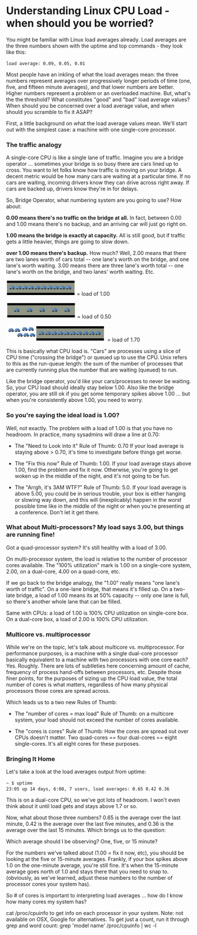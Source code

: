 # Understanding Linux CPU Load - when should you be worried?

You might be familiar with Linux load averages already. Load averages are the three numbers shown with the uptime and top commands - they look like this:
```
load average: 0.09, 0.05, 0.01
```

Most people have an inkling of what the load averages mean: the three numbers represent averages over progressively longer periods of time (one, five, and fifteen minute averages), and that lower numbers are better. Higher numbers represent a problem or an overloaded machine. But, what's the the threshold? What constitutes "good" and "bad" load average values? When should you be concerned over a load average value, and when should you scramble to fix it ASAP?

First, a little background on what the load average values mean. We'll start out with the simplest case: a machine with one single-core processor.

### The traffic analogy

A single-core CPU is like a single lane of traffic. Imagine you are a bridge operator ... sometimes your bridge is so busy there are cars lined up to cross. You want to let folks know how traffic is moving on your bridge. A decent metric would be how many cars are waiting at a particular time. If no cars are waiting, incoming drivers know they can drive across right away. If cars are backed up, drivers know they're in for delays.

So, Bridge Operator, what numbering system are you going to use? How about:

**0.00 means there's no traffic on the bridge at all.** In fact, between 0.00 and 1.00 means there's no backup, and an arriving car will just go right on.

**1.00 means the bridge is exactly at capacity.** All is still good, but if traffic gets a little heavier, things are going to slow down.

**over 1.00 means there's backup.** How much? Well, 2.00 means that there are two lanes worth of cars total -- one lane's worth on the bridge, and one lane's worth waiting. 3.00 means there are three lane's worth total -- one lane's worth on the bridge, and two lanes' worth waiting. Etc.

![](20090728-jek9ssauydsi19nbcja26tw8ju.png) = load of 1.00

![](20090728-c3278n4dj5t766u5mcjhwb2h57.png) = load of 0.50

![](20090728-89jd6aydgwd9j26in49h7y1n7g.png) = load of 1.70


This is basically what CPU load is. "Cars" are processes using a slice of CPU time ("crossing the bridge") or queued up to use the CPU. Unix refers to this as the run-queue length: the sum of the number of processes that are currently running plus the number that are waiting (queued) to run.

Like the bridge operator, you'd like your cars/processes to never be waiting. So, your CPU load should ideally stay below 1.00. Also like the bridge operator, you are still ok if you get some temporary spikes above 1.00 ... but when you're consistently above 1.00, you need to worry.

### So you're saying the ideal load is 1.00?
Well, not exactly. The problem with a load of 1.00 is that you have no headroom. In practice, many sysadmins will draw a line at 0.70:

* The "Need to Look into it" Rule of Thumb: 0.70 If your load average is staying above > 0.70, it's time to investigate before things get worse.

* The "Fix this now" Rule of Thumb: 1.00. If your load average stays above 1.00, find the problem and fix it now. Otherwise, you're going to get woken up in the middle of the night, and it's not going to be fun.

* The "Arrgh, it's 3AM WTF?" Rule of Thumb: 5.0. If your load average is above 5.00, you could be in serious trouble, your box is either hanging or slowing way down, and this will (inexplicably) happen in the worst possible time like in the middle of the night or when you're presenting at a conference. Don't let it get there.

### What about Multi-processors? My load says 3.00, but things are running fine!

Got a quad-processor system? It's still healthy with a load of 3.00.

On multi-processor system, the load is relative to the number of processor cores available. The "100% utilization" mark is 1.00 on a single-core system, 2.00, on a dual-core, 4.00 on a quad-core, etc.

If we go back to the bridge analogy, the "1.00" really means "one lane's worth of traffic". On a one-lane bridge, that means it's filled up. On a two-late bridge, a load of 1.00 means its at 50% capacity -- only one lane is full, so there's another whole lane that can be filled.

Same with CPUs: a load of 1.00 is 100% CPU utilization on single-core box. On a dual-core box, a load of 2.00 is 100% CPU utilization.

### Multicore vs. multiprocessor

While we're on the topic, let's talk about multicore vs. multiprocessor. For performance purposes, is a machine with a single dual-core processor basically equivalent to a machine with two processors with one core each? Yes. Roughly. There are lots of subtleties here concerning amount of cache, frequency of process hand-offs between processors, etc. Despite those finer points, for the purposes of sizing up the CPU load value, the total number of cores is what matters, regardless of how many physical processors those cores are spread across.

Which leads us to a two new Rules of Thumb:

* The "number of cores = max load" Rule of Thumb: on a multicore system, your load should not exceed the number of cores available.

* The "cores is cores" Rule of Thumb: How the cores are spread out over CPUs doesn't matter. Two quad-cores == four dual-cores == eight single-cores. It's all eight cores for these purposes.

### Bringing It Home

Let's take a look at the load averages output from uptime:
```
~ $ uptime
23:05 up 14 days, 6:08, 7 users, load averages: 0.65 0.42 0.36
```

This is on a dual-core CPU, so we've got lots of headroom. I won't even think about it until load gets and stays above 1.7 or so.

Now, what about those three numbers? 0.65 is the average over the last minute, 0.42 is the average over the last five minutes, and 0.36 is the average over the last 15 minutes. Which brings us to the question:

Which average should I be observing? One, five, or 15 minute?

For the numbers we've talked about (1.00 = fix it now, etc), you should be looking at the five or 15-minute averages. Frankly, if your box spikes above 1.0 on the one-minute average, you're still fine. It's when the 15-minute average goes north of 1.0 and stays there that you need to snap to. (obviously, as we've learned, adjust these numbers to the number of processor cores your system has).

So # of cores is important to interpreting load averages ... how do I know how many cores my system has?

cat /proc/cpuinfo to get info on each processor in your system. Note: not available on OSX, Google for alternatives. To get just a count, run it through grep and word count: grep 'model name' /proc/cpuinfo | wc -l

